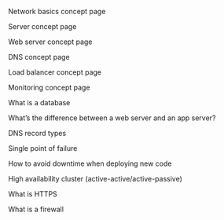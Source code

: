 Network basics concept page

Server concept page

Web server concept page

DNS concept page

Load balancer concept page

Monitoring concept page

What is a database

What’s the difference between a web server and an app server?

DNS record types

Single point of failure

How to avoid downtime when deploying new code

High availability cluster (active-active/active-passive)

What is HTTPS

What is a firewall
